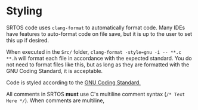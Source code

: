 # Styling

SRTOS code uses `clang-format` to automatically format code. Many IDEs have features to auto-format code on file save, but it is up to the user to set this up if desired.

When executed in the `Src/` folder, `clang-format -style=gnu -i -- **.c **.h` will format each file in accordance with the expected standard. You do not need to format files like this, but as long as they are formatted with the GNU Coding Standard, it is acceptable.

Code is styled according to the [GNU Coding Standard.](https://www.gnu.org/prep/standards/standards.html)

All comments in SRTOS **must** use C's multiline comment syntax (`/* Text Here */`). When comments are multiline,
